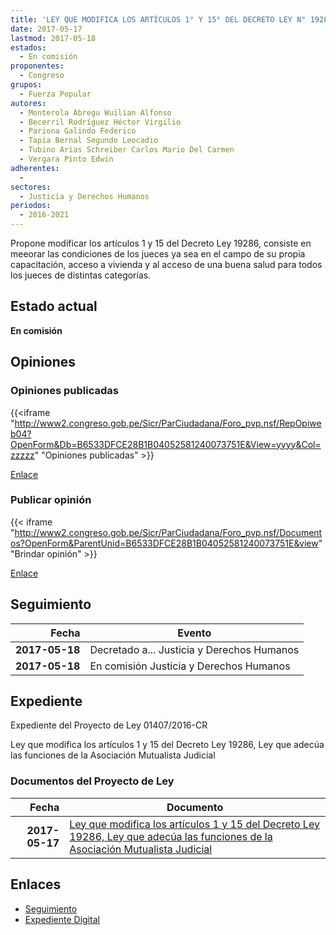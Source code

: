 ```yaml
---
title: 'LEY QUE MODIFICA LOS ARTÍCULOS 1° Y 15° DEL DECRETO LEY N° 19286, LEY QUE ADECÚA LAS FUNCIONES DE LA "ASOCIACIÓN MUTUALISTA JUDICIAL"'
date: 2017-05-17
lastmod: 2017-05-18
estados: 
  - En comisión
proponentes: 
  - Congreso
grupos: 
  - Fuerza Popular
autores: 
  - Monterola Abregu Wuilian Alfonso
  - Becerril Rodríguez Héctor Virgilio
  - Pariona Galindo Federico
  - Tapia Bernal Segundo Leocadio
  - Tubino Arias Schreiber Carlos Mario Del Carmen
  - Vergara Pinto Edwin
adherentes: 
  - 
sectores: 
  - Justicia y Derechos Humanos
periodos: 
  - 2016-2021
---
```


Propone modificar los artículos 1 y 15 del Decreto Ley 19286, consiste en meeorar las condiciones de los jueces ya sea en el campo de su propia capacitación, acceso a vivienda y al acceso de una buena salud para todos los jueces de distintas categorías.


## Estado actual

**En comisión**

## Opiniones

### Opiniones publicadas

{{<iframe "http://www2.congreso.gob.pe/Sicr/ParCiudadana/Foro_pvp.nsf/RepOpiweb04?OpenForm&Db=B6533DFCE28B1B04052581240073751E&View=yyyy&Col=zzzzz" "Opiniones publicadas" >}}

[Enlace](http://www2.congreso.gob.pe/Sicr/ParCiudadana/Foro_pvp.nsf/RepOpiweb04?OpenForm&Db=B6533DFCE28B1B04052581240073751E&View=yyyy&Col=zzzzz)
### Publicar opinión

{{< iframe "http://www2.congreso.gob.pe/Sicr/ParCiudadana/Foro_pvp.nsf/Documentos?OpenForm&ParentUnid=B6533DFCE28B1B04052581240073751E&view" "Brindar opinión" >}}

[Enlace](http://www2.congreso.gob.pe/Sicr/ParCiudadana/Foro_pvp.nsf/Documentos?OpenForm&ParentUnid=B6533DFCE28B1B04052581240073751E&view)

## Seguimiento

| Fecha | Evento |
|------:|--------|
| **2017-05-18** | Decretado a... Justicia y Derechos Humanos|
| **2017-05-18** | En comisión Justicia y Derechos Humanos|


## Expediente

Expediente del Proyecto de Ley 01407/2016-CR

Ley que modifica los artículos 1 y 15 del Decreto Ley 19286, Ley que adecúa las funciones de la Asociación Mutualista Judicial


### Documentos del Proyecto de Ley

| Fecha | Documento |
|------:|--------|
| **2017-05-17** | [Ley que modifica los artículos 1 y 15 del Decreto Ley 19286, Ley que adecúa las funciones de la Asociación Mutualista Judicial](http://www.leyes.congreso.gob.pe/Documentos/2016_2021/Proyectos_de_Ley_y_de_Resoluciones_Legislativas/PL0140720170517.pdf) |

## Enlaces 

- [Seguimiento](http://www2.congreso.gob.pe/Sicr/TraDocEstProc/CLProLey2016.nsf/f7fff46988ca05b1052578e100829cc7/e17aeca855056b1405258124000f01b9?OpenDocument)
- [Expediente Digital](http://www2.congreso.gob.pehttp://www2.congreso.gob.pe/Sicr/TraDocEstProc/CLProLey2016.nsf/f7fff46988ca05b1052578e100829cc7/e17aeca855056b1405258124000f01b9?OpenDocument&Click=05257FB7005EB655.eb71d0cf91d8294e05256cdf006b5706/$Body/0.1C6C)
